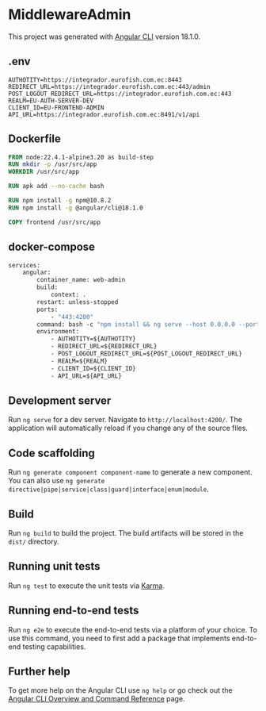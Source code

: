 # MiddlewareAdmin

This project was generated with [Angular CLI](https://github.com/angular/angular-cli) version 18.1.0.

## .env
```
AUTHOTITY=https://integrador.eurofish.com.ec:8443
REDIRECT_URL=https://integrador.eurofish.com.ec:443/admin
POST_LOGOUT_REDIRECT_URL=https://integrador.eurofish.com.ec:443
REALM=EU-AUTH-SERVER-DEV
CLIENT_ID=EU-FRONTEND-ADMIN
API_URL=https://integrador.eurofish.com.ec:8491/v1/api
```

## Dockerfile
```dockerfile
FROM node:22.4.1-alpine3.20 as build-step
RUN mkdir -p /usr/src/app
WORKDIR /usr/src/app

RUN apk add --no-cache bash

RUN npm install -g npm@10.8.2
RUN npm install -g @angular/cli@18.1.0

COPY frontend /usr/src/app
```

## docker-compose
```dockerfile
services:
    angular:
        container_name: web-admin
        build:
            context: .
        restart: unless-stopped
        ports:
            - "443:4200"
        command: bash -c "npm install && ng serve --host 0.0.0.0 --port 443 --public-host integrador.eurofish.com.ec --ssl true --ssl-cert src/assets/certs/eurofish_com_ec.pem --ssl-key src/assets/certs/eurofish.key --disable-host-check"
        environment:
            - AUTHOTITY=${AUTHOTITY}
            - REDIRECT_URL=${REDIRECT_URL}
            - POST_LOGOUT_REDIRECT_URL=${POST_LOGOUT_REDIRECT_URL}
            - REALM=${REALM}
            - CLIENT_ID=${CLIENT_ID}
            - API_URL=${API_URL}
```

## Development server

Run `ng serve` for a dev server. Navigate to `http://localhost:4200/`. The application will automatically reload if you change any of the source files.

## Code scaffolding

Run `ng generate component component-name` to generate a new component. You can also use `ng generate directive|pipe|service|class|guard|interface|enum|module`.

## Build

Run `ng build` to build the project. The build artifacts will be stored in the `dist/` directory.

## Running unit tests

Run `ng test` to execute the unit tests via [Karma](https://karma-runner.github.io).

## Running end-to-end tests

Run `ng e2e` to execute the end-to-end tests via a platform of your choice. To use this command, you need to first add a package that implements end-to-end testing capabilities.

## Further help

To get more help on the Angular CLI use `ng help` or go check out the [Angular CLI Overview and Command Reference](https://angular.io/cli) page.
